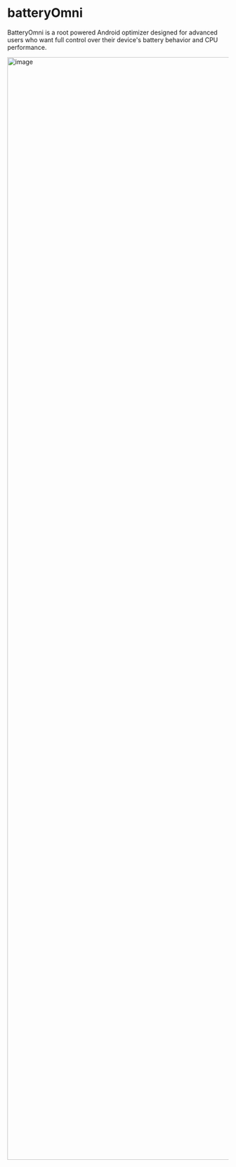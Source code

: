 # batteryOmni
BatteryOmni is a root powered Android optimizer designed for advanced users who want full control over their device's battery behavior and CPU performance.

<img width="1080" height="2511" alt="image" src="https://github.com/user-attachments/assets/e7285c69-6ccc-4083-a495-63e929ee05f8" />

